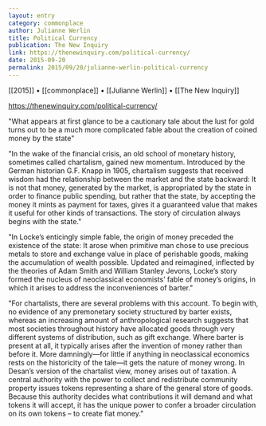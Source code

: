 ```yaml
---
layout: entry
category: commonplace
author: Julianne Werlin
title: Political Currency
publication: The New Inquiry
link: https://thenewinquiry.com/political-currency/
date: 2015-09-20
permalink: 2015/09/20/julianne-werlin-political-currency
---
```


[[2015]] • [[commonplace]] • [[Julianne Werlin]] • [[The New Inquiry]]

https://thenewinquiry.com/political-currency/

"What appears at first glance to be a cautionary tale about the lust for gold turns out to be a much more complicated fable about the creation of coined money by the state"

"In the wake of the financial crisis, an old school of monetary history, sometimes called chartalism, gained new momentum. Introduced by the German historian G.F. Knapp in 1905, chartalism suggests that received wisdom had the relationship between the market and the state backward: It is not that money, generated by the market, is appropriated by the state in order to finance public spending, but rather that the state, by accepting the money it mints as payment for taxes, gives it a guaranteed value that makes it useful for other kinds of transactions. The story of circulation always begins with the state."

"In Locke’s enticingly simple fable, the origin of money preceded the existence of the state: It arose when primitive man chose to use precious metals to store and exchange value in place of perishable goods, making the accumulation of wealth possible. Updated and reimagined, inflected by the theories of Adam Smith and William Stanley Jevons, Locke’s story formed the nucleus of neoclassical economists’ fable of money’s origins, in which it arises to address the inconveniences of barter."

"For chartalists, there are several problems with this account. To begin with, no evidence of any premonetary society structured by barter exists, whereas an increasing amount of anthropological research suggests that most societies throughout history have allocated goods through very different systems of distribution, such as gift exchange. Where barter is present at all, it typically arises after the invention of money rather than before it. More damningly—for little if anything in neoclassical economics rests on the historicity of the tale—it gets the nature of money wrong. In Desan’s version of the chartalist view, money arises out of taxation. A central authority with the power to collect and redistribute community property issues tokens representing a share of the general store of goods. Because this authority decides what contributions it will demand and what tokens it will accept, it has the unique power to confer a broader circulation on its own tokens – to create fiat money."
